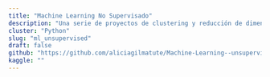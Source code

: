```yaml
---
title: "Machine Learning No Supervisado"
description: "Una serie de proyectos de clustering y reducción de dimensionalidad."
cluster: "Python"
slug: "ml_unsupervised"
draft: false
github: "https://github.com/aliciagilmatute/Machine-Learning--unsupervised-"
kaggle: ""
---
```

